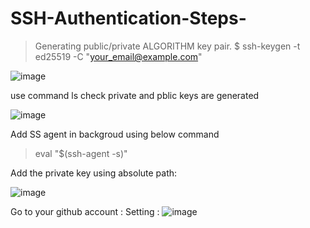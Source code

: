 # SSH-Authentication-Steps-

> Generating public/private ALGORITHM key pair.
$ ssh-keygen -t ed25519 -C "your_email@example.com"

![image](https://user-images.githubusercontent.com/58244012/214313030-72245230-737f-4a52-9643-f884da0af2e2.png)



use command ls check private and pblic keys are generated 


![image](https://user-images.githubusercontent.com/58244012/214313311-8504891a-f613-47f1-889d-6dd2c0e16ff3.png)


Add SS agent in backgroud using below command 
> eval "$(ssh-agent -s)"



Add the private key using absolute path:

![image](https://user-images.githubusercontent.com/58244012/214314715-4cb3c5bb-7841-436f-976d-5cc46c4b5998.png)

Go to your github account :
Setting :
![image](https://user-images.githubusercontent.com/58244012/214315135-63785b99-9acb-4653-8524-94e62109638a.png)





